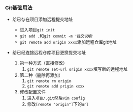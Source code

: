### Git基础用法
- 给已存在项目添加远程提交地址
  - 进入项目`git init`
  - `git add .`和`git commit -m '提交说明'`
  - `git remote add origin xxxx`添加远程仓库git地址

- 给已经连接远程仓库项目更换提交地址
  1. 第一种方式（直接修改）
     1. `git remote set-url origin xxxx`填写新的远程地址
  2. 第二种（删除再添加）
     1. `git remote rm origin`
     2. `git remote add prigin xxxx`
  3. 修改配置文件
     1. 进入`项目/.git`然后`vim config`
     2. 修改`[remote "origin"]`下的`url`